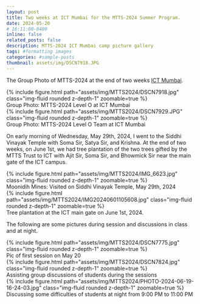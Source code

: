 ```yaml
---
layout: post
title: Two weeks at ICT Mumbai for the MTTS-2024 Summer Program.
date: 2024-05-20 
# 16:11:00-0400
inline: false
related_posts: false
description: MTTS-2024 ICT Mumbai camp picture gallery
tags: #formatting images
categories: #sample-posts
thumbnail: assets/img/DSCN7918.JPG
---
```

<!-- This is an example post with image galleries. -->
The Group Photo of MTTS-2024 at the end of two weeks [ICT Mumbai](https://www.ictmumbai.edu.in/).

<div class="row mt-3">
    <div class="col-sm mt-3 mt-md-0">
        {% include figure.html path="assets/img/MTTS2024/DSCN7918.jpg" class="img-fluid rounded z-depth-1" zoomable=true %}
        <div class="caption">
            Group Photo: MTTS-2024 Level O at ICT Mumbai
        </div>
    </div>
    <div class="col-sm mt-3 mt-md-0">
        {% include figure.html path="assets/img/MTTS2024/DSCN7929.JPG" class="img-fluid rounded z-depth-1" zoomable=true %}
        <div class="caption">
            Group Photo: MTTS-2024 Level O Team at ICT Mumbai
        </div>
    </div>
</div>
<!-- <div class="caption">
    A simple, elegant caption looks good between image rows, after each row, or doesn't have to be there at all.
</div> -->

<!-- Images can be made zoomable.
Simply add `data-zoomable` to `<img>` tags that you want to make zoomable. -->

On early morning of Wednesday, May 29th, 2024, I went to the Siddhi Vinayak Temple with Soma Sir, Satya Sir, and Krishna. At the end of two weeks, on June 1st, we had tree plantation of the two trees gifted by the MTTS Trust to ICT with Ajit Sir, Soma Sir, and Bhowmick Sir near the main gate of the ICT campus.

<div class="row mt-3">
    <div class="col-sm mt-3 mt-md-0">
        {% include figure.html path="assets/img/MTTS2024/IMG_6623.jpg" class="img-fluid rounded z-depth-1" zoomable=true %}
        <div class="caption">
            Moonidih Mines: Visited on Siddhi Vinayak Temple, May 29th, 2024
        </div>
    </div>
    <div class="col-sm mt-3 mt-md-0">
        {% include figure.html path="assets/img/MTTS2024/IMG20240601105608.jpg" class="img-fluid rounded z-depth-1" zoomable=true %}
        <div class="caption">
            Tree plantation at the ICT main gate on June 1st, 2024.
        </div>
    </div>
</div>

The following are some pictures during session and discussions in class and at night.

<div class="row mt-3">
    <div class="col-sm mt-3 mt-md-0">
        {% include figure.html path="assets/img/MTTS2024/DSCN7775.jpg" class="img-fluid rounded z-depth-1" zoomable=true %}
        <div class="caption">
            Pic of first session on May 20
        </div>
    </div>
    <div class="col-sm mt-3 mt-md-0">
        {% include figure.html path="assets/img/MTTS2024/DSCN7824.jpg" class="img-fluid rounded z-depth-1" zoomable=true %}
        <div class="caption">
            Assisting group discussions of students during the sessions
        </div>
    </div>
    <div class="col-sm mt-3 mt-md-0">
        {% include figure.html path="assets/img/MTTS2024/PHOTO-2024-06-19-16-24-03.jpg" class="img-fluid rounded z-depth-1" zoomable=true %}
        <div class="caption">
            Discussing some difficulties of students at night from 9:00 PM to 11:00 PM
        </div>
    </div>
</div>